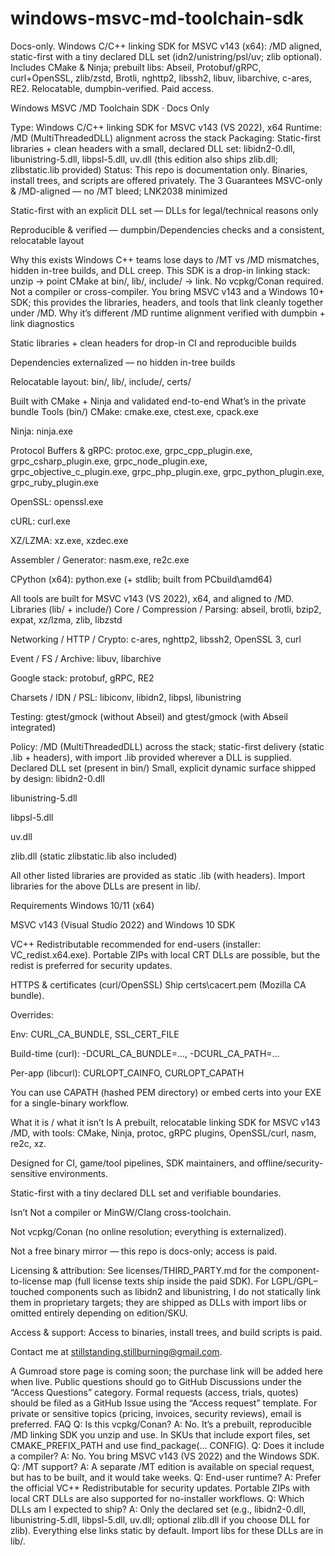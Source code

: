 # windows-msvc-md-toolchain-sdk
Docs-only. Windows C/C++ linking SDK for MSVC v143 (x64): /MD aligned, static-first with a tiny declared DLL set (idn2/unistring/psl/uv; zlib optional). Includes CMake &amp; Ninja; prebuilt libs: Abseil, Protobuf/gRPC, curl+OpenSSL, zlib/zstd, Brotli, nghttp2, libssh2, libuv, libarchive, c-ares, RE2. Relocatable, dumpbin-verified. Paid access.

Windows MSVC /MD Toolchain SDK · Docs Only

Type: Windows C/C++ linking SDK for MSVC v143 (VS 2022), x64
 Runtime: /MD (MultiThreadedDLL) alignment across the stack
 Packaging: Static-first libraries + clean headers with a small, declared DLL set: libidn2-0.dll, libunistring-5.dll, libpsl-5.dll, uv.dll (this edition also ships zlib.dll; zlibstatic.lib provided)
 Status: This repo is documentation only. Binaries, install trees, and scripts are offered privately.
The 3 Guarantees
MSVC-only & /MD-aligned — no /MT bleed; LNK2038 minimized


Static-first with an explicit DLL set — DLLs for legal/technical reasons only


Reproducible & verified — dumpbin/Dependencies checks and a consistent, relocatable layout


Why this exists
Windows C++ teams lose days to /MT vs /MD mismatches, hidden in-tree builds, and DLL creep. This SDK is a drop-in linking stack: unzip → point CMake at bin/, lib/, include/ → link. No vcpkg/Conan required.
 Not a compiler or cross-compiler. You bring MSVC v143 and a Windows 10+ SDK; this provides the libraries, headers, and tools that link cleanly together under /MD.
Why it’s different
/MD runtime alignment verified with dumpbin + link diagnostics


Static libraries + clean headers for drop-in CI and reproducible builds


Dependencies externalized — no hidden in-tree builds


Relocatable layout: bin/, lib/, include/, certs/


Built with CMake + Ninja and validated end-to-end
What’s in the private bundle
Tools (bin/)
CMake: cmake.exe, ctest.exe, cpack.exe


Ninja: ninja.exe


Protocol Buffers & gRPC:
 protoc.exe, grpc_cpp_plugin.exe, grpc_csharp_plugin.exe, grpc_node_plugin.exe,
 grpc_objective_c_plugin.exe, grpc_php_plugin.exe, grpc_python_plugin.exe, grpc_ruby_plugin.exe


OpenSSL: openssl.exe


cURL: curl.exe


XZ/LZMA: xz.exe, xzdec.exe


Assembler / Generator: nasm.exe, re2c.exe


CPython (x64): python.exe (+ stdlib; built from PCbuild\amd64)


All tools are built for MSVC v143 (VS 2022), x64, and aligned to /MD.
Libraries (lib/ + include/)
Core / Compression / Parsing: abseil, brotli, bzip2, expat, xz/lzma, zlib, libzstd


Networking / HTTP / Crypto: c-ares, nghttp2, libssh2, OpenSSL 3, curl


Event / FS / Archive: libuv, libarchive


Google stack: protobuf, gRPC, RE2


Charsets / IDN / PSL: libiconv, libidn2, libpsl, libunistring


Testing: gtest/gmock (without Abseil) and gtest/gmock (with Abseil integrated)


Policy: /MD (MultiThreadedDLL) across the stack; static-first delivery (static .lib + headers), with import .lib provided wherever a DLL is supplied.
Declared DLL set (present in bin/)
Small, explicit dynamic surface shipped by design:
libidn2-0.dll


libunistring-5.dll


libpsl-5.dll


uv.dll


zlib.dll (static zlibstatic.lib also included)


All other listed libraries are provided as static .lib (with headers). Import libraries for the above DLLs are present in lib/.

Requirements
Windows 10/11 (x64)


MSVC v143 (Visual Studio 2022) and Windows 10 SDK


VC++ Redistributable recommended for end-users (installer: VC_redist.x64.exe).
 Portable ZIPs with local CRT DLLs are possible, but the redist is preferred for security updates.


HTTPS & certificates (curl/OpenSSL)
Ship certs\cacert.pem (Mozilla CA bundle).


Overrides:


Env: CURL_CA_BUNDLE, SSL_CERT_FILE


Build-time (curl): -DCURL_CA_BUNDLE=..., -DCURL_CA_PATH=...


Per-app (libcurl): CURLOPT_CAINFO, CURLOPT_CAPATH


You can use CAPATH (hashed PEM directory) or embed certs into your EXE for a single-binary workflow.


What it is / what it isn’t
Is
A prebuilt, relocatable linking SDK for MSVC v143 /MD, with tools: CMake, Ninja, protoc, gRPC plugins, OpenSSL/curl, nasm, re2c, xz.


Designed for CI, game/tool pipelines, SDK maintainers, and offline/security-sensitive environments.


Static-first with a tiny declared DLL set and verifiable boundaries.


Isn’t
Not a compiler or MinGW/Clang cross-toolchain.


Not vcpkg/Conan (no online resolution; everything is externalized).


Not a free binary mirror — this repo is docs-only; access is paid.

Licensing & attribution: 
See licenses/THIRD_PARTY.md for the component-to-license map (full license texts ship inside the paid SDK). For LGPL/GPL–touched components such as libidn2 and libunistring, I do not statically link them in proprietary targets; they are shipped as DLLs with import libs or omitted entirely depending on edition/SKU.


Access & support: 
Access to binaries, install trees, and build scripts is paid. 

Contact me at stillstanding.stillburning@gmail.com. 

A Gumroad store page is coming soon; the purchase link will be added here when live. Public questions should go to GitHub Discussions under the “Access Questions” category. Formal requests (access, trials, quotes) should be filed as a GitHub Issue using the “Access request” template. For private or sensitive topics (pricing, invoices, security reviews), email is preferred.
FAQ
Q: Is this vcpkg/Conan?
 A: No. It’s a prebuilt, reproducible /MD linking SDK you unzip and use. In SKUs that include export files, set CMAKE_PREFIX_PATH and use find_package(... CONFIG).
Q: Does it include a compiler?
 A: No. You bring MSVC v143 (VS 2022) and the Windows SDK.
Q: /MT support?
 A: A separate /MT edition is available on special request, but has to be built, and it would take weeks.
Q: End-user runtime?
 A: Prefer the official VC++ Redistributable for security updates. Portable ZIPs with local CRT DLLs are also supported for no-installer workflows.
Q: Which DLLs am I expected to ship?
 A: Only the declared set (e.g., libidn2-0.dll, libunistring-5.dll, libpsl-5.dll, uv.dll; optional zlib.dll if you choose DLL for zlib). Everything else links static by default. Import libs for these DLLs are in lib/.
